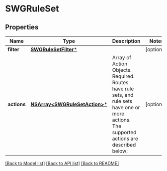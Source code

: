 # SWGRuleSet

## Properties
Name | Type | Description | Notes
------------ | ------------- | ------------- | -------------
**filter** | [**SWGRuleSetFilter***](SWGRuleSetFilter.md) |  | [optional] 
**actions** | [**NSArray&lt;SWGRuleSetAction&gt;***](SWGRuleSetAction.md) | Array of Action Objects. Required. Routes have rule sets, and rule sets have one or more actions. The supported actions are described below: | [optional] 

[[Back to Model list]](../README.md#documentation-for-models) [[Back to API list]](../README.md#documentation-for-api-endpoints) [[Back to README]](../README.md)


